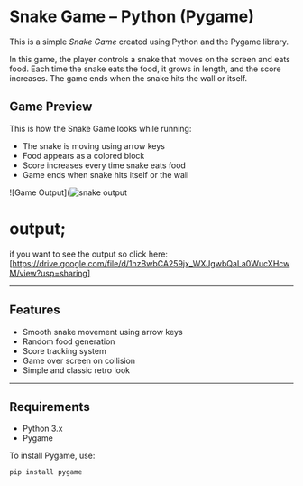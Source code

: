 # Snake Game – Python (Pygame)

This is a simple *Snake Game* created using Python and the Pygame library.

In this game, the player controls a snake that moves on the screen and eats food. Each time the snake eats the food, it grows in length, and the score increases. The game ends when the snake hits the wall or itself.

## Game Preview

This is how the Snake Game looks while running:

- The snake is moving using arrow keys
- Food appears as a colored block
- Score increases every time snake eats food
- Game ends when snake hits itself or the wall

![Game Output](![snake output](https://github.com/user-attachments/assets/ce80392e-1726-4b11-9f25-0aff7ebae95d)


 # output;
 if you want to see the output so click here: [https://drive.google.com/file/d/1hzBwbCA259jx_WXJgwbQaLa0WucXHcwM/view?usp=sharing]

---

## Features

- Smooth snake movement using arrow keys
- Random food generation
- Score tracking system
- Game over screen on collision
- Simple and classic retro look

---

## Requirements

- Python 3.x
- Pygame

To install Pygame, use:

```bash
pip install pygame
